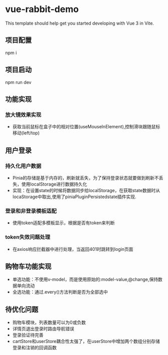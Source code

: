 # vue-rabbit-demo

This template should help get you started developing with Vue 3 in Vite.

## 项目配置
npm i

## 项目启动
npm run dev

## 功能实现

### 放大镜效果实现
 - 获取当前鼠标在盒子中的相对位置(useMouseInElement),控制滑块跟随鼠标移动(left/top)

## 用户登录
### 持久化用户数据
 - Pinia的存储是基于内存的，刷新就丢失，为了保持登录状态就要做到刷新不丢失，使用localStorage进行数据持久化
 - 实现：在设置state的时候将数据同步给localStorage，在获取state数据时从locaStorage中取出,使用了piniaPluginPersistedstate插件实现.
### 登录和非登录模板适配
 - 使用token适配多模板显示，根据是否有token来判断
  
### token失效问题处理
 - 在axios响应拦截器中进行处理，当返回401时跳转到login页面
## 购物车功能实现
 - 单选功能：不使用v-model，而是使用原始的:model-value,@change,保持数据单向流动
 - 全选功能：通过.every()方法判断是否为全部选中

## 待优化问题
 - 购物车模块，列表数量可以为0或负数 
 - 详情页退出登录时路由导航错误
 - 登录验证待完善
 - cartStore和userStore耦合性太强了，在userStore中增加两个数组分别存储登录和注销的回调函数